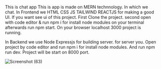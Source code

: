 This is chat app 
This is app is made on MERN technnology. In which we chat. 
In Frontend we HTML CSS JS TAILWIND REACTJS for making a good UI.
If you want see ui of this project. First Clone the project.
second open with code editor &  run npm i for install node modules on your terminal
afterwards run npm start. On your browser localhost 3000 project is running.

In Backend we use  Node Expressjs for building server. for server you. Open project by code editor 
and run npm i for install node modules. And run npm run dev. Project will be start on 8000 port.





![Screenshot (63)](https://github.com/prajapatiraj8212/Chat_app/assets/118254313/63c95d52-d2d9-4e93-b178-74315fe0507c)
